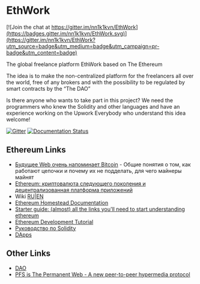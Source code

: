 # EthWork

[![Join the chat at https://gitter.im/nn1k1kvn/EthWork](https://badges.gitter.im/nn1k1kvn/EthWork.svg)](https://gitter.im/nn1k1kvn/EthWork?utm_source=badge&utm_medium=badge&utm_campaign=pr-badge&utm_content=badge)

The global freelance platform EthWork based on The Ethereum

The idea is to make the non-centralized platform for the freelancers all over the world, free of any brokers and with the possibility to be regulated by smart contracts by the “The DAO”

Is there anyone who wants to take part in this project?
We need the programmers who knew the Solidity and other languages and have an experience working on the Upwork
Everybody who understand this idea welcome!

[![Gitter](https://badges.gitter.im/nn1k1kvn/EthereumUpwork.svg)](https://gitter.im/nn1k1kvn/EthereumUpwork?utm_source=badge&utm_medium=badge&utm_campaign=pr-badge) [![Documentation Status](https://readthedocs.org/projects/ethwork/badge/?version=latest)](http://ethwork.readthedocs.io/ru/latest/?badge=latest)


## Ethereum Links

 * <a href="https://habrahabr.ru/post/269879/">Будущее Web очень напоминает Bitcoin</a> - Общие понятия о том, как работают цепочки и почему их не подделать, для чего майнеры майнят
 * <a href="http://savepearlharbor.com/?p=214305">Ethereum: криптовалюта следующего поколения и децентрализованная платформа приложений</a>
 * Wiki <a href="https://ru.wikipedia.org/wiki/Ethereum">RU</a>|<a href="https://en.wikipedia.org/wiki/Ethereum">EN</a>
 * <a href="http://www.ethdocs.org/en/latest/">Ethereum Homestead Documentation</a>
 * <a href="https://www.reddit.com/r/ethereum/comments/3vxvlx/starter_guide_almost_all_the_links_youll_need_to/">Starter guide: (almost) all the links you'll need to start understanding ethereum</a>
 * <a href="https://github.com/ethereum/wiki/wiki/Ethereum-Development-Tutorial">Ethereum Development Tutorial</a>
 * <a href="https://github.com/ethereum/wiki/wiki/%D0%A0%D1%83%D0%BA%D0%BE%D0%B2%D0%BE%D0%B4%D1%81%D1%82%D0%B2%D0%BE-%D0%BF%D0%BE-Solidity">Руководство по Solidity</a>
 * <a href="http://dapps.ethercasts.com/">DApps</a>
 
## Other Links

 * <a href="https://blog.slock.it/announcing-dao-link-the-bridge-between-blockchain-and-brick-and-mortar-companies-9510ba04d236#.igfkrqpqa">DAO</a>
 * <a href="https://ipfs.io/">PFS is The Permanent Web - A new peer-to-peer hypermedia protocol</a>
 
 
 

